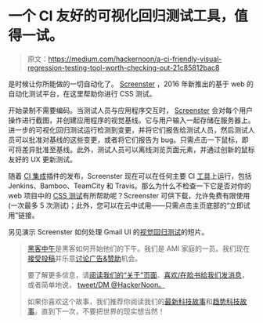 # 一个 CI 友好的可视化回归测试工具，值得一试。

> 原文：<https://medium.com/hackernoon/a-ci-friendly-visual-regression-testing-tool-worth-checking-out-21c85812bac8>

是时候让你所能做的一切自动化了。 [Screenster](http://screenster.io/) ，2016 年新推出的基于 web 的自动化测试平台，在这里帮助你进行 CSS 测试。

开始录制不需要编码。当测试人员与应用程序交互时， [Screenster](https://hackernoon.com/tagged/screenster) 会对每个用户操作进行截图，并创建应用程序的视觉基线。它与用户输入一起存储在服务器上。进一步的可视化回归测试运行检测到变更，并将它们报告给测试人员，然后测试人员可以批准对基线的这些变更，或者将它们报告为 bug。只需点击一下鼠标，即可将差异批准至基线。此外，测试人员可以离线浏览页面元素，并通过创新的鼠标友好的 UX 更新测试。

随着 [CI 集成](http://screenster.io/ci-integration-plugin-for-screenster-is-officially-released/)插件的发布，Screenster 现在可以在任何主要 CI [工具](https://hackernoon.com/tagged/tools)上运行，包括 Jenkins、Bamboo、TeamCity 和 Travis。那么为什么不检查一下它是否对你的 web 项目中的 [CSS 测试](http://screenster.io/visual-css-regression-testing)有所帮助呢？Screenster 可供下载，允许免费有限使用(一次最多 5 次测试)；此外，您可以在云中试用——只需点击主页底部的“立即试用”链接。

另见演示 Screenster 如何处理 Gmail UI 的[视觉回归测试](https://www.youtube.com/watch?v=DE7LqV-xCsA)的短片。

> [黑客中午](http://bit.ly/Hackernoon)是黑客如何开始他们的下午。我们是 AMI 家庭的一员。我们现在[接受投稿](http://bit.ly/hackernoonsubmission)并乐意[讨论广告&赞助](mailto:partners@amipublications.com)机会。
> 
> 要了解更多信息，请[阅读我们的“关于”页面](https://goo.gl/4ofytp)、[喜欢/在脸书给我们发消息](http://bit.ly/HackernoonFB)，或者简单地说， [tweet/DM @HackerNoon。](https://goo.gl/k7XYbx)
> 
> 如果你喜欢这个故事，我们推荐你阅读我们的[最新科技故事](http://bit.ly/hackernoonlatestt)和[趋势科技故事](https://hackernoon.com/trending)。直到下一次，不要把世界的现实想当然！